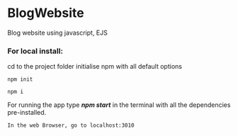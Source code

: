 # BlogWebsite
Blog website using javascript, EJS
### For local install:

cd to the project folder
initialise npm with all default options
~~~
npm init
~~~

~~~
npm i
~~~
For running the app type ***npm start*** in the terminal with all the dependencies pre-installed.
~~~
In the web Browser, go to localhost:3010
 
